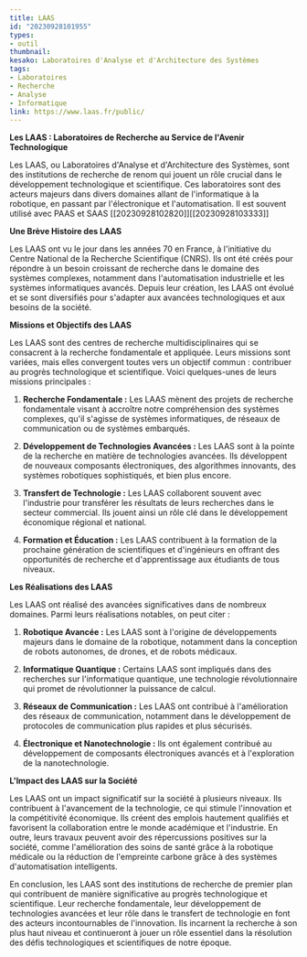 ```yaml
---
title: LAAS
id: "20230928101955"
types:
- outil
thumbnail:
kesako: Laboratoires d'Analyse et d'Architecture des Systèmes
tags:
- Laboratoires
- Recherche
- Analyse
- Informatique
link: https://www.laas.fr/public/
---
```

**Les LAAS : Laboratoires de Recherche au Service de l'Avenir Technologique**

Les LAAS, ou Laboratoires d'Analyse et d'Architecture des Systèmes, sont des institutions de recherche de renom qui jouent un rôle crucial dans le développement technologique et scientifique. Ces laboratoires sont des acteurs majeurs dans divers domaines allant de l'informatique à la robotique, en passant par l'électronique et l'automatisation. Il est souvent utilisé avec PAAS et SAAS [[20230928102820]][[20230928103333]]

**Une Brève Histoire des LAAS**

Les LAAS ont vu le jour dans les années 70 en France, à l'initiative du Centre National de la Recherche Scientifique (CNRS). Ils ont été créés pour répondre à un besoin croissant de recherche dans le domaine des systèmes complexes, notamment dans l'automatisation industrielle et les systèmes informatiques avancés. Depuis leur création, les LAAS ont évolué et se sont diversifiés pour s'adapter aux avancées technologiques et aux besoins de la société.

**Missions et Objectifs des LAAS**

Les LAAS sont des centres de recherche multidisciplinaires qui se consacrent à la recherche fondamentale et appliquée. Leurs missions sont variées, mais elles convergent toutes vers un objectif commun : contribuer au progrès technologique et scientifique. Voici quelques-unes de leurs missions principales :

1. **Recherche Fondamentale :** Les LAAS mènent des projets de recherche fondamentale visant à accroître notre compréhension des systèmes complexes, qu'il s'agisse de systèmes informatiques, de réseaux de communication ou de systèmes embarqués.

2. **Développement de Technologies Avancées :** Les LAAS sont à la pointe de la recherche en matière de technologies avancées. Ils développent de nouveaux composants électroniques, des algorithmes innovants, des systèmes robotiques sophistiqués, et bien plus encore.

3. **Transfert de Technologie :** Les LAAS collaborent souvent avec l'industrie pour transférer les résultats de leurs recherches dans le secteur commercial. Ils jouent ainsi un rôle clé dans le développement économique régional et national.

4. **Formation et Éducation :** Les LAAS contribuent à la formation de la prochaine génération de scientifiques et d'ingénieurs en offrant des opportunités de recherche et d'apprentissage aux étudiants de tous niveaux.

**Les Réalisations des LAAS**

Les LAAS ont réalisé des avancées significatives dans de nombreux domaines. Parmi leurs réalisations notables, on peut citer :

1. **Robotique Avancée :** Les LAAS sont à l'origine de développements majeurs dans le domaine de la robotique, notamment dans la conception de robots autonomes, de drones, et de robots médicaux.

2. **Informatique Quantique :** Certains LAAS sont impliqués dans des recherches sur l'informatique quantique, une technologie révolutionnaire qui promet de révolutionner la puissance de calcul.

3. **Réseaux de Communication :** Les LAAS ont contribué à l'amélioration des réseaux de communication, notamment dans le développement de protocoles de communication plus rapides et plus sécurisés.

4. **Électronique et Nanotechnologie :** Ils ont également contribué au développement de composants électroniques avancés et à l'exploration de la nanotechnologie.

**L'Impact des LAAS sur la Société**

Les LAAS ont un impact significatif sur la société à plusieurs niveaux. Ils contribuent à l'avancement de la technologie, ce qui stimule l'innovation et la compétitivité économique. Ils créent des emplois hautement qualifiés et favorisent la collaboration entre le monde académique et l'industrie. En outre, leurs travaux peuvent avoir des répercussions positives sur la société, comme l'amélioration des soins de santé grâce à la robotique médicale ou la réduction de l'empreinte carbone grâce à des systèmes d'automatisation intelligents.

En conclusion, les LAAS sont des institutions de recherche de premier plan qui contribuent de manière significative au progrès technologique et scientifique. Leur recherche fondamentale, leur développement de technologies avancées et leur rôle dans le transfert de technologie en font des acteurs incontournables de l'innovation. Ils incarnent la recherche à son plus haut niveau et continueront à jouer un rôle essentiel dans la résolution des défis technologiques et scientifiques de notre époque.